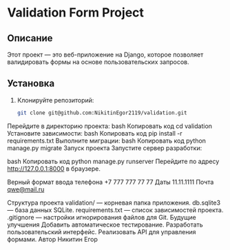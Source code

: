 # Validation Form Project

## Описание
Этот проект — это веб-приложение на Django, которое позволяет валидировать формы на основе пользовательских запросов.

## Установка
1. Клонируйте репозиторий:
   ```bash
   git clone git@github.com:NikitinEgor2119/validation.git
Перейдите в директорию проекта:
bash
Копировать код
cd validation
Установите зависимости:
bash
Копировать код
pip install -r requirements.txt
Выполните миграции:
bash
Копировать код
python manage.py migrate
Запуск проекта
Запустите сервер разработки:

bash
Копировать код
python manage.py runserver
Перейдите по адресу http://127.0.0.1:8000 в браузере.

Верный формат ввода телефона +7 777 777 77 77 
Даты 11.11.1111
Почта qwe@mail.ru


Структура проекта
validation/ — корневая папка приложения.
db.sqlite3 — база данных SQLite.
requirements.txt — список зависимостей проекта.
.gitignore — настройки игнорирования файлов для Git.
Будущие улучшения
Добавить автоматическое тестирование.
Разработать пользовательский интерфейс.
Реализовать API для управления формами.
Автор
Никитин Егор
